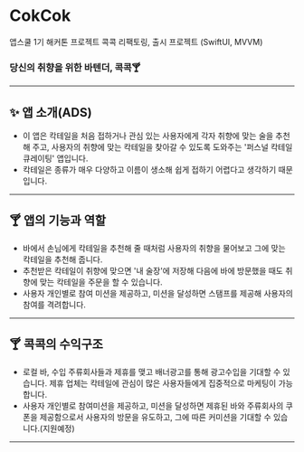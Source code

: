 # CokCok
앱스쿨 1기 해커톤 프로젝트 콕콕 리팩토링, 출시 프로젝트 (SwiftUI, MVVM)

### 당신의 취향을 위한 바텐더, 콕콕🍸
---

## ✨ 앱 소개(ADS)

- 이 앱은 칵테일을 처음 접하거나 관심 있는 사용자에게 각자 취향에 맞는 술을 추천해 주고, 사용자의 취향에 맞는 칵테일을 찾아갈 수 있도록 도와주는 '퍼스널 칵테일 큐레이팅' 앱입니다.
- 칵테일은 종류가 매우 다양하고 이름이 생소해 쉽게 접하기 어렵다고 생각하기 때문입니다.

---
## 🍸 앱의 기능과 역할

- 바에서 손님에게 칵테일을 추천해 줄 때처럼 사용자의 취향을 물어보고 그에 맞는 칵테일을 추천해 줍니다.
- 추천받은 칵테일이 취향에 맞으면 '내 술장'에 저장해 다음에 바에 방문했을 때도 취향에 맞는 칵테일을 주문을 할 수 있습니다.
- 사용자 개인별로 참여 미션을 제공하고, 미션을 달성하면 스탬프를 제공해 사용자의 참여를 격려합니다.

---
## 🍸 콕콕의 수익구조
- 로컬 바, 수입 주류회사들과 제휴를 맺고 배너광고를 통해 광고수입을 기대할 수 있습니다. 제휴 업체는 칵테일에 관심이 많은 사용자들에게 집중적으로 마케팅이 가능합니다.
- 사용자 개인별로 참여미션을 제공하고, 미션을 달성하면 제휴된 바와 주류회사의 쿠폰을 제공함으로서 사용자의 방문을 유도하고, 그에 따른 커미션을 기대할 수 있습니다.(지원예정)

---
